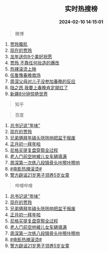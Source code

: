 <div align="center"><h2>实时热搜榜</h2><h4>2024-02-10 14:15:01</h4></div>

> 微博  

1. [贾玲腹肌](https://s.weibo.com/weibo?q=%23%E8%B4%BE%E7%8E%B2%E8%85%B9%E8%82%8C%23&t=31&band_rank=1&Refer=top)<br />
2. [现在的贾玲](https://s.weibo.com/weibo?q=%23%E7%8E%B0%E5%9C%A8%E7%9A%84%E8%B4%BE%E7%8E%B2%23&t=31&band_rank=2&Refer=top)<br />
3. [龙年送你9个美好祝愿](https://s.weibo.com/weibo?q=%23%E9%BE%99%E5%B9%B4%E9%80%81%E4%BD%A09%E4%B8%AA%E7%BE%8E%E5%A5%BD%E7%A5%9D%E6%84%BF%23&t=31&band_rank=3&Refer=top)<br />
4. [贾玲 不靠任何妆造的爆改](https://s.weibo.com/weibo?q=%E8%B4%BE%E7%8E%B2%20%E4%B8%8D%E9%9D%A0%E4%BB%BB%E4%BD%95%E5%A6%86%E9%80%A0%E7%9A%84%E7%88%86%E6%94%B9&t=31&band_rank=4&Refer=top)<br />
5. [热辣滚烫上映](https://s.weibo.com/weibo?q=%E7%83%AD%E8%BE%A3%E6%BB%9A%E7%83%AB%E4%B8%8A%E6%98%A0&t=31&band_rank=5&Refer=top)<br />
6. [任鲁豫春晚救场](https://s.weibo.com/weibo?q=%23%E4%BB%BB%E9%B2%81%E8%B1%AB%E6%98%A5%E6%99%9A%E6%95%91%E5%9C%BA%23&t=31&band_rank=6&Refer=top)<br />
7. [周深父母对儿子没参加春晚的反应](https://s.weibo.com/weibo?q=%23%E5%91%A8%E6%B7%B1%E7%88%B6%E6%AF%8D%E5%AF%B9%E5%84%BF%E5%AD%90%E6%B2%A1%E5%8F%82%E5%8A%A0%E6%98%A5%E6%99%9A%E7%9A%84%E5%8F%8D%E5%BA%94%23&t=31&band_rank=7&Refer=top)<br />
8. [陆之昂 我要上春晚肯定就红了](https://s.weibo.com/weibo?q=%E9%99%86%E4%B9%8B%E6%98%82%20%E6%88%91%E8%A6%81%E4%B8%8A%E6%98%A5%E6%99%9A%E8%82%AF%E5%AE%9A%E5%B0%B1%E7%BA%A2%E4%BA%86&t=31&band_rank=8&Refer=top)<br />
9. [新疆8分钟惊艳世界](https://s.weibo.com/weibo?q=%23%E6%96%B0%E7%96%868%E5%88%86%E9%92%9F%E6%83%8A%E8%89%B3%E4%B8%96%E7%95%8C%23&t=31&band_rank=9&Refer=top)<br />

> 知乎  


> 百度  

1. [总书记说“年味”](https://www.baidu.com/s?wd=%E6%80%BB%E4%B9%A6%E8%AE%B0%E8%AF%B4%E2%80%9C%E5%B9%B4%E5%91%B3%E2%80%9D&sa=fyb_news&rsv_dl=fyb_news)<br />
2. [现在的贾玲](https://www.baidu.com/s?wd=%E7%8E%B0%E5%9C%A8%E7%9A%84%E8%B4%BE%E7%8E%B2&sa=fyb_news&rsv_dl=fyb_news)<br />
3. [兄弟俩拜年磕头咣咣响把盆干报废](https://www.baidu.com/s?wd=%E5%85%84%E5%BC%9F%E4%BF%A9%E6%8B%9C%E5%B9%B4%E7%A3%95%E5%A4%B4%E5%92%A3%E5%92%A3%E5%93%8D%E6%8A%8A%E7%9B%86%E5%B9%B2%E6%8A%A5%E5%BA%9F&sa=fyb_news&rsv_dl=fyb_news)<br />
4. [正月初一拜年啦](https://www.baidu.com/s?wd=%E6%AD%A3%E6%9C%88%E5%88%9D%E4%B8%80%E6%8B%9C%E5%B9%B4%E5%95%A6&sa=fyb_news&rsv_dl=fyb_news)<br />
5. [尼格买提复盘穿帮全过程](https://www.baidu.com/s?wd=%E5%B0%BC%E6%A0%BC%E4%B9%B0%E6%8F%90%E5%A4%8D%E7%9B%98%E7%A9%BF%E5%B8%AE%E5%85%A8%E8%BF%87%E7%A8%8B&sa=fyb_news&rsv_dl=fyb_news)<br />
6. [老人门前空地被儿女车辆填满](https://www.baidu.com/s?wd=%E8%80%81%E4%BA%BA%E9%97%A8%E5%89%8D%E7%A9%BA%E5%9C%B0%E8%A2%AB%E5%84%BF%E5%A5%B3%E8%BD%A6%E8%BE%86%E5%A1%AB%E6%BB%A1&sa=fyb_news&rsv_dl=fyb_news)<br />
7. [周深第一次练八段锦骨头咔嚓咔嚓响](https://www.baidu.com/s?wd=%E5%91%A8%E6%B7%B1%E7%AC%AC%E4%B8%80%E6%AC%A1%E7%BB%83%E5%85%AB%E6%AE%B5%E9%94%A6%E9%AA%A8%E5%A4%B4%E5%92%94%E5%9A%93%E5%92%94%E5%9A%93%E5%93%8D&sa=fyb_news&rsv_dl=fyb_news)<br />
8. [#电影热辣滚烫#](https://www.baidu.com/s?wd=%23%E7%94%B5%E5%BD%B1%E7%83%AD%E8%BE%A3%E6%BB%9A%E7%83%AB%23&sa=fyb_news&rsv_dl=fyb_news)<br />
9. [警方辟谣21岁男子领养5岁女童](https://www.baidu.com/s?wd=%E8%AD%A6%E6%96%B9%E8%BE%9F%E8%B0%A321%E5%B2%81%E7%94%B7%E5%AD%90%E9%A2%86%E5%85%BB5%E5%B2%81%E5%A5%B3%E7%AB%A5&sa=fyb_news&rsv_dl=fyb_news)<br />

> 哔哩哔哩  

1. [总书记说“年味”](https://www.baidu.com/s?wd=%E6%80%BB%E4%B9%A6%E8%AE%B0%E8%AF%B4%E2%80%9C%E5%B9%B4%E5%91%B3%E2%80%9D&sa=fyb_news&rsv_dl=fyb_news)<br />
2. [现在的贾玲](https://www.baidu.com/s?wd=%E7%8E%B0%E5%9C%A8%E7%9A%84%E8%B4%BE%E7%8E%B2&sa=fyb_news&rsv_dl=fyb_news)<br />
3. [兄弟俩拜年磕头咣咣响把盆干报废](https://www.baidu.com/s?wd=%E5%85%84%E5%BC%9F%E4%BF%A9%E6%8B%9C%E5%B9%B4%E7%A3%95%E5%A4%B4%E5%92%A3%E5%92%A3%E5%93%8D%E6%8A%8A%E7%9B%86%E5%B9%B2%E6%8A%A5%E5%BA%9F&sa=fyb_news&rsv_dl=fyb_news)<br />
4. [正月初一拜年啦](https://www.baidu.com/s?wd=%E6%AD%A3%E6%9C%88%E5%88%9D%E4%B8%80%E6%8B%9C%E5%B9%B4%E5%95%A6&sa=fyb_news&rsv_dl=fyb_news)<br />
5. [尼格买提复盘穿帮全过程](https://www.baidu.com/s?wd=%E5%B0%BC%E6%A0%BC%E4%B9%B0%E6%8F%90%E5%A4%8D%E7%9B%98%E7%A9%BF%E5%B8%AE%E5%85%A8%E8%BF%87%E7%A8%8B&sa=fyb_news&rsv_dl=fyb_news)<br />
6. [老人门前空地被儿女车辆填满](https://www.baidu.com/s?wd=%E8%80%81%E4%BA%BA%E9%97%A8%E5%89%8D%E7%A9%BA%E5%9C%B0%E8%A2%AB%E5%84%BF%E5%A5%B3%E8%BD%A6%E8%BE%86%E5%A1%AB%E6%BB%A1&sa=fyb_news&rsv_dl=fyb_news)<br />
7. [周深第一次练八段锦骨头咔嚓咔嚓响](https://www.baidu.com/s?wd=%E5%91%A8%E6%B7%B1%E7%AC%AC%E4%B8%80%E6%AC%A1%E7%BB%83%E5%85%AB%E6%AE%B5%E9%94%A6%E9%AA%A8%E5%A4%B4%E5%92%94%E5%9A%93%E5%92%94%E5%9A%93%E5%93%8D&sa=fyb_news&rsv_dl=fyb_news)<br />
8. [#电影热辣滚烫#](https://www.baidu.com/s?wd=%23%E7%94%B5%E5%BD%B1%E7%83%AD%E8%BE%A3%E6%BB%9A%E7%83%AB%23&sa=fyb_news&rsv_dl=fyb_news)<br />
9. [警方辟谣21岁男子领养5岁女童](https://www.baidu.com/s?wd=%E8%AD%A6%E6%96%B9%E8%BE%9F%E8%B0%A321%E5%B2%81%E7%94%B7%E5%AD%90%E9%A2%86%E5%85%BB5%E5%B2%81%E5%A5%B3%E7%AB%A5&sa=fyb_news&rsv_dl=fyb_news)<br />

